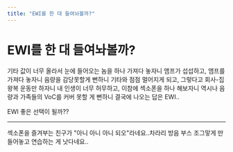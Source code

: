 ```yaml
---
title: "EWI를 한 대 들여놔볼까?"
---
```

# EWI를 한 대 들여놔볼까?


기타 값이 너무 올라서 눈에 들어오는 놈을 하나 가져다 놓자니 앰프가 섭섭하고, 앰프를 가져다 놓자니 음량을 감당못할게 뻔하니 기타와 점점 멀어지게 되고, 그렇다고 회사-집 왕복 운동만 하자니 내 인생이 너무 허무하고, 이참에 섹소폰을 하나 해보자니 역시나 음량과 가족들의 VoC를 커버 못할 게 뻔하니 결국에 나오는 답은 EWI..




EWI 좋은 선택이 될까??




------

섹소폰을 즐겨부는 친구가 "아니 아니 아니 되오"라네요..차라리 방음 부스 조그맣게 만들어놓고 연습하는 게 낫다네요..


